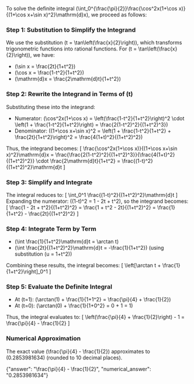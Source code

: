 
To solve the definite integral \(\int_0^{\frac{\pi}{2}}\frac{\cos^2x(1+\cos x)}{(1+\cos x+\sin x)^2}\mathrm{d}x\), we proceed as follows:

### Step 1: Substitution to Simplify the Integrand
We use the substitution \(t = \tan\left(\frac{x}{2}\right)\), which transforms trigonometric functions into rational functions. For \(t = \tan\left(\frac{x}{2}\right)\), we have:
- \(\sin x = \frac{2t}{1+t^2}\)
- \(\cos x = \frac{1-t^2}{1+t^2}\)
- \(\mathrm{d}x = \frac{2\mathrm{d}t}{1+t^2}\)

### Step 2: Rewrite the Integrand in Terms of \(t\)
Substituting these into the integrand:
- Numerator: \(\cos^2x(1+\cos x) = \left(\frac{1-t^2}{1+t^2}\right)^2 \cdot \left(1 + \frac{1-t^2}{1+t^2}\right) = \frac{2(1-t^2)^2}{(1+t^2)^3}\)
- Denominator: \((1+\cos x+\sin x)^2 = \left(1 + \frac{1-t^2}{1+t^2} + \frac{2t}{1+t^2}\right)^2 = \frac{4(1+t)^2}{(1+t^2)^2}\)

Thus, the integrand becomes:
\[
\frac{\cos^2x(1+\cos x)}{(1+\cos x+\sin x)^2}\mathrm{d}x = \frac{\frac{2(1-t^2)^2}{(1+t^2)^3}}{\frac{4(1+t)^2}{(1+t^2)^2}} \cdot \frac{2\mathrm{d}t}{1+t^2} = \frac{(1-t)^2}{(1+t^2)^2}\mathrm{d}t
\]

### Step 3: Simplify and Integrate
The integral reduces to:
\[
\int_0^1 \frac{(1-t)^2}{(1+t^2)^2}\mathrm{d}t
\]
Expanding the numerator: \((1-t)^2 = 1 - 2t + t^2\), so the integrand becomes:
\[
\frac{1 - 2t + t^2}{(1+t^2)^2} = \frac{1 + t^2 - 2t}{(1+t^2)^2} = \frac{1}{1+t^2} - \frac{2t}{(1+t^2)^2}
\]

### Step 4: Integrate Term by Term
- \(\int \frac{1}{1+t^2}\mathrm{d}t = \arctan t\)
- \(\int \frac{2t}{(1+t^2)^2}\mathrm{d}t = -\frac{1}{1+t^2}\) (using substitution \(u = 1+t^2\))

Combining these results, the integral becomes:
\[
\left[\arctan t + \frac{1}{1+t^2}\right]_0^1
\]

### Step 5: Evaluate the Definite Integral
- At \(t=1\): \(\arctan(1) + \frac{1}{1+1^2} = \frac{\pi}{4} + \frac{1}{2}\)
- At \(t=0\): \(\arctan(0) + \frac{1}{1+0^2} = 0 + 1 = 1\)

Thus, the integral evaluates to:
\[
\left(\frac{\pi}{4} + \frac{1}{2}\right) - 1 = \frac{\pi}{4} - \frac{1}{2}
\]

### Numerical Approximation
The exact value \(\frac{\pi}{4} - \frac{1}{2}\) approximates to \(0.2853981634\) (rounded to 10 decimal places).

{"answer": "\\frac{\\pi}{4} - \\frac{1}{2}", "numerical_answer": "0.2853981634"}